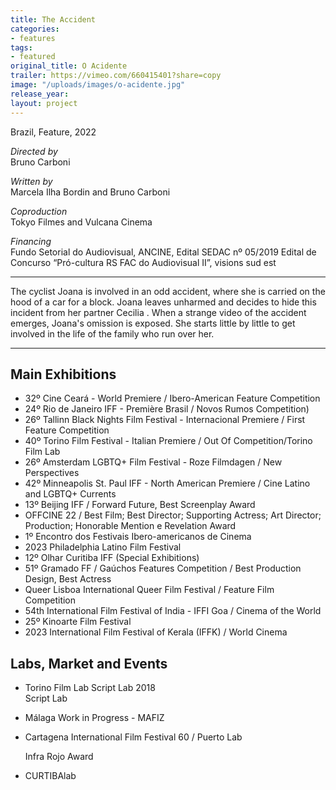 ```yaml
---
title: The Accident
categories:
- features
tags:
- featured
original_title: O Acidente
trailer: https://vimeo.com/660415401?share=copy
image: "/uploads/images/o-acidente.jpg"
release_year: 
layout: project
---
```


Brazil, Feature, 2022

_Directed by_  
Bruno Carboni

_Written by_  
Marcela Ilha Bordin and Bruno Carboni

_Coproduction_  
Tokyo Filmes and Vulcana Cinema

_Financing_  
Fundo Setorial do Audiovisual, ANCINE, Edital SEDAC nº 05/2019 Edital de Concurso “Pró-cultura RS FAC do Audiovisual II”, visions sud est

***

The cyclist Joana is involved in an odd accident, where she is carried on the hood of a car for a block. Joana leaves unharmed and decides to hide this incident from her partner Cecilia . When a strange video of the accident emerges, Joana's omission is exposed. She starts little by little to get involved in the life of the family who run over her.

***

## Main Exhibitions

* 32º Cine Ceará - World Premiere / Ibero-American Feature Competition
* 24º Rio de Janeiro IFF - Première Brasil / Novos Rumos Competition)
* 26º Tallinn Black Nights Film Festival - Internacional Premiere / First Feature Competition
* 40º Torino Film Festival - Italian Premiere / Out Of Competition/Torino Film Lab
* 26º Amsterdam LGBTQ+ Film Festival - Roze Filmdagen / New Perspectives
* 42º Minneapolis St. Paul IFF - North American Premiere / Cine Latino and LGBTQ+ Currents
* 13º Beijing IFF / Forward Future, Best Screenplay Award
* OFFCINE 22 / Best Film; Best Director; Supporting Actress; Art Director; Production; Honorable Mention e Revelation Award
* 1º Encontro dos Festivais Ibero-americanos de Cinema
* 2023 Philadelphia Latino Film Festival
* 12º Olhar Curitiba IFF (Special Exhibitions)
* 51º Gramado FF / Gaúchos Features Competition / Best Production Design, Best Actress
* Queer Lisboa International Queer Film Festival / Feature Film Competition
* 54th International Film Festival of India - IFFI Goa / Cinema of the World
* 25º Kinoarte Film Festival
* 2023 International Film Festival of Kerala (IFFK) / World Cinema

## Labs, Market and Events

* Torino Film Lab Script Lab 2018  
  Script Lab
* Málaga Work in Progress - MAFIZ
* Cartagena International Film Festival 60 / Puerto Lab

  Infra Rojo Award
* CURTIBAlab
